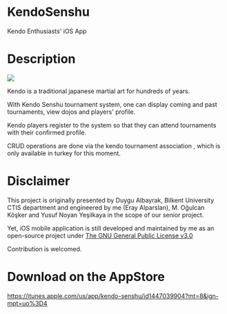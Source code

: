 # KendoSenshu
Kendo Enthusiasts' iOS App

# Description

[![](https://resmim.net/f/V37YZS.png?nocache)](https://www.youtube.com/watch?v=010-uqUjGhM)

Kendo is a traditional japanese martial art for hundreds of years. 

With Kendo Senshu tournament system, one can display coming and past tournaments, view dojos and players' profile.

Kendo players register to the system so that they can attend tournaments with their confirmed profile.

CRUD operations are done via the kendo tournament association , which is only available in turkey for this moment.


# Disclaimer

This project is originally presented by Duygu Albayrak, Bilkent University CTIS department and engineered by me (Eray Alparslan),
M. Oğulcan Köşker and Yusuf Noyan Yeşilkaya in the scope of our senior project.

Yet, iOS mobile application is still developed and maintained by me as an open-source project under <a href="https://www.gnu.org/licenses/gpl-3.0.en.html" target="_blank">The GNU General Public License v3.0</a>


Contribution is welcomed.


# Download on the AppStore

https://itunes.apple.com/us/app/kendo-senshu/id1447039904?mt=8&ign-mpt=uo%3D4
